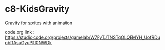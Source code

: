 # c8-KidsGravity
Gravity for sprites with animation 

code.org link : https://studio.code.org/projects/gamelab/W7RyTJTNSTqOLQEMYH_UofRDuobI1AsuGyuPKl0NWDk
